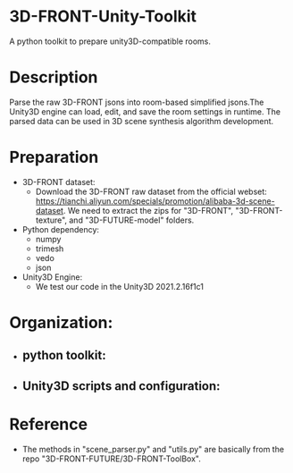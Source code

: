 # 3D-FRONT-Unity-Toolkit
A python toolkit to prepare unity3D-compatible rooms.

# Description
Parse the raw 3D-FRONT jsons into room-based simplified jsons.The Unity3D engine can load, edit, and save the room settings in runtime. The parsed data can be used in 3D scene synthesis algorithm development.

# Preparation
- 3D-FRONT dataset:
  - Download the 3D-FRONT raw dataset from the official webset: https://tianchi.aliyun.com/specials/promotion/alibaba-3d-scene-dataset. We need to extract the zips for "3D-FRONT", "3D-FRONT-texture", and "3D-FUTURE-model" folders.
- Python dependency:
  - numpy
  - trimesh
  - vedo
  - json
- Unity3D Engine:
  - We test our code in the Unity3D 2021.2.16f1c1

# Organization:
- python toolkit:
  - 
- Unity3D scripts and configuration:
  - 


# Reference
- The methods in "scene_parser.py" and "utils.py" are basically from the repo "3D-FRONT-FUTURE/3D-FRONT-ToolBox".


